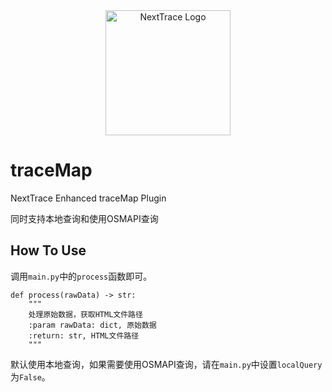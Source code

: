 <div align="center">

<img src="https://github.com/OwO-Network/nexttrace-enhanced/raw/main/asset/logo.png" height="200px" alt="NextTrace Logo"/>

</div>

# traceMap

NextTrace Enhanced traceMap Plugin

同时支持本地查询和使用OSMAPI查询

## How To Use

调用`main.py`中的`process`函数即可。

```python3
def process(rawData) -> str:
    """
    处理原始数据，获取HTML文件路径
    :param rawData: dict, 原始数据
    :return: str, HTML文件路径
    """
```

默认使用本地查询，如果需要使用OSMAPI查询，请在`main.py`中设置`localQuery`为`False`。
